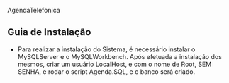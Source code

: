 AgendaTelefonica

## Guia de Instalação
 - Para realizar a instalação do Sistema, é necessário instalar o MySQLServer e o MySQLWorkbench. Após efetuada a instalação dos mesmos, criar um usuário LocalHost, e com o nome de Root, SEM SENHA, e rodar o script Agenda.SQL, e o banco será criado.
